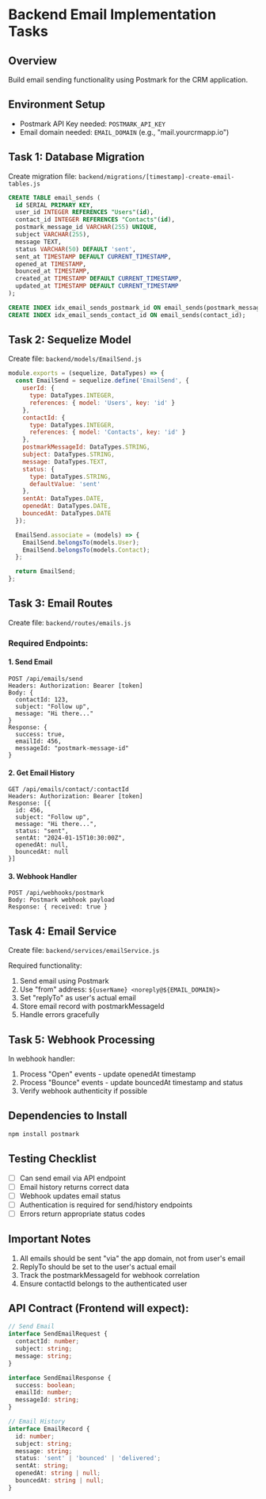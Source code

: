 # Backend Email Implementation Tasks

## Overview
Build email sending functionality using Postmark for the CRM application.

## Environment Setup
- Postmark API Key needed: `POSTMARK_API_KEY`
- Email domain needed: `EMAIL_DOMAIN` (e.g., "mail.yourcrmapp.io")

## Task 1: Database Migration
Create migration file: `backend/migrations/[timestamp]-create-email-tables.js`

```sql
CREATE TABLE email_sends (
  id SERIAL PRIMARY KEY,
  user_id INTEGER REFERENCES "Users"(id),
  contact_id INTEGER REFERENCES "Contacts"(id),
  postmark_message_id VARCHAR(255) UNIQUE,
  subject VARCHAR(255),
  message TEXT,
  status VARCHAR(50) DEFAULT 'sent',
  sent_at TIMESTAMP DEFAULT CURRENT_TIMESTAMP,
  opened_at TIMESTAMP,
  bounced_at TIMESTAMP,
  created_at TIMESTAMP DEFAULT CURRENT_TIMESTAMP,
  updated_at TIMESTAMP DEFAULT CURRENT_TIMESTAMP
);

CREATE INDEX idx_email_sends_postmark_id ON email_sends(postmark_message_id);
CREATE INDEX idx_email_sends_contact_id ON email_sends(contact_id);
```

## Task 2: Sequelize Model
Create file: `backend/models/EmailSend.js`

```javascript
module.exports = (sequelize, DataTypes) => {
  const EmailSend = sequelize.define('EmailSend', {
    userId: {
      type: DataTypes.INTEGER,
      references: { model: 'Users', key: 'id' }
    },
    contactId: {
      type: DataTypes.INTEGER,
      references: { model: 'Contacts', key: 'id' }
    },
    postmarkMessageId: DataTypes.STRING,
    subject: DataTypes.STRING,
    message: DataTypes.TEXT,
    status: {
      type: DataTypes.STRING,
      defaultValue: 'sent'
    },
    sentAt: DataTypes.DATE,
    openedAt: DataTypes.DATE,
    bouncedAt: DataTypes.DATE
  });

  EmailSend.associate = (models) => {
    EmailSend.belongsTo(models.User);
    EmailSend.belongsTo(models.Contact);
  };

  return EmailSend;
};
```

## Task 3: Email Routes
Create file: `backend/routes/emails.js`

### Required Endpoints:

#### 1. Send Email
```
POST /api/emails/send
Headers: Authorization: Bearer [token]
Body: {
  contactId: 123,
  subject: "Follow up",
  message: "Hi there..."
}
Response: {
  success: true,
  emailId: 456,
  messageId: "postmark-message-id"
}
```

#### 2. Get Email History
```
GET /api/emails/contact/:contactId
Headers: Authorization: Bearer [token]
Response: [{
  id: 456,
  subject: "Follow up",
  message: "Hi there...",
  status: "sent",
  sentAt: "2024-01-15T10:30:00Z",
  openedAt: null,
  bouncedAt: null
}]
```

#### 3. Webhook Handler
```
POST /api/webhooks/postmark
Body: Postmark webhook payload
Response: { received: true }
```

## Task 4: Email Service
Create file: `backend/services/emailService.js`

Required functionality:
1. Send email using Postmark
2. Use "from" address: `${userName} <noreply@${EMAIL_DOMAIN}>`
3. Set "replyTo" as user's actual email
4. Store email record with postmarkMessageId
5. Handle errors gracefully

## Task 5: Webhook Processing
In webhook handler:
1. Process "Open" events - update openedAt timestamp
2. Process "Bounce" events - update bouncedAt timestamp and status
3. Verify webhook authenticity if possible

## Dependencies to Install
```bash
npm install postmark
```

## Testing Checklist
- [ ] Can send email via API endpoint
- [ ] Email history returns correct data
- [ ] Webhook updates email status
- [ ] Authentication is required for send/history endpoints
- [ ] Errors return appropriate status codes

## Important Notes
1. All emails should be sent "via" the app domain, not from user's email
2. ReplyTo should be set to the user's actual email
3. Track the postmarkMessageId for webhook correlation
4. Ensure contactId belongs to the authenticated user

## API Contract (Frontend will expect):
```typescript
// Send Email
interface SendEmailRequest {
  contactId: number;
  subject: string;
  message: string;
}

interface SendEmailResponse {
  success: boolean;
  emailId: number;
  messageId: string;
}

// Email History
interface EmailRecord {
  id: number;
  subject: string;
  message: string;
  status: 'sent' | 'bounced' | 'delivered';
  sentAt: string;
  openedAt: string | null;
  bouncedAt: string | null;
}
```